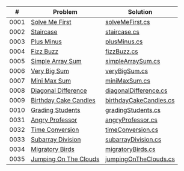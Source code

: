 |  #  | Problem       | Solution |
| :-: | ------------- | -------- |
| 0001 | [Solve Me First](https://www.hackerrank.com/challenges/solve-me-first/problem) | [solveMeFirst.cs](./algorithms/01_solveMeFirst/Program.cs) |
| 0002 | [Staircase](https://www.hackerrank.com/challenges/staircase/problem) | [staircase.cs](./algorithms/02_Stair_Case/Program.cs) |
| 0003 | [Plus Minus](https://www.hackerrank.com/challenges/plus-minus/problem) | [plusMinus.cs](./algorithms/03_Plus_Minus/Program.cs) |
| 0004 | [Fizz Buzz](https://www.hackerrank.com/challenges/fizzbuzz/problem) | [fizzBuzz.cs](./algorithms/04_FizzBuzz/Program.cs) |
| 0005 | [Simple Array Sum](https://www.hackerrank.com/challenges/simple-array-sum/problem) | [simpleArraySum.cs](./algorithms/05_Simple_Array_Sum/simpleArraySum.cs) |
| 0006 | [Very Big Sum](https://www.hackerrank.com/challenges/a-very-big-sum/problem) | [veryBigSum.cs](./algorithms/06_Very_Big_Sum/aVeryBigSum.cs) |
| 0007 | [Mini Max Sum](https://www.hackerrank.com/challenges/mini-max-sum/problem) | [miniMaxSum.cs](./algorithms/07_Mini_Max_Sum/miniMaxSum.cs) |
| 0008 | [Diagonal Difference](https://www.hackerrank.com/challenges/diagonal-difference/problem) | [diagonalDifference.cs](./algorithms/08_Diagonal_Difference/diagonalDifference.cs) |
| 0009 | [Birthday Cake Candles](https://www.hackerrank.com/challenges/birthday-cake-candles/problem) | [birthdayCakeCandles.cs](./algorithms/09_Birthday_Cake_Candles/birthdayCakeCandles.cs) |
| 0010 | [Grading Students](https://www.hackerrank.com/challenges/grading/problem) | [gradingStudents.cs](./algorithms/10_Grading_Students/gradingStudents.cs) |
| 0031 | [Angry Professor](https://www.hackerrank.com/challenges/time-conversion/problem) | [angryProfessor.cs](./algorithms/31_Angry_Professor/angryProfessor.cs) |
| 0032 | [Time Conversion](https://www.hackerrank.com/challenges/time-conversion/problem) | [timeConversion.cs](./algorithms/32_Time_Conversion/timeConversion.cs) |
| 0033 | [Subarray Division](https://www.hackerrank.com/challenges/the-birthday-bar/problem) | [subarrayDivision.cs](./algorithms/33_Subarray_Division/subarrayDivision.cs) |
| 0034 | [Migratory Birds](https://www.hackerrank.com/challenges/migratory-birds/problem) | [migratoryBirds.cs](./algorithms/34_Migratory_Birds/migratoryBirds.cs) |
| 0035 | [Jumping On The Clouds](https://www.hackerrank.com/challenges/jumping-on-the-clouds-revisited/problem) | [jumpingOnTheClouds.cs](./algorithms/35_Jumping_OnThe_Clouds/jumpingOnTheClouds.cs) |

